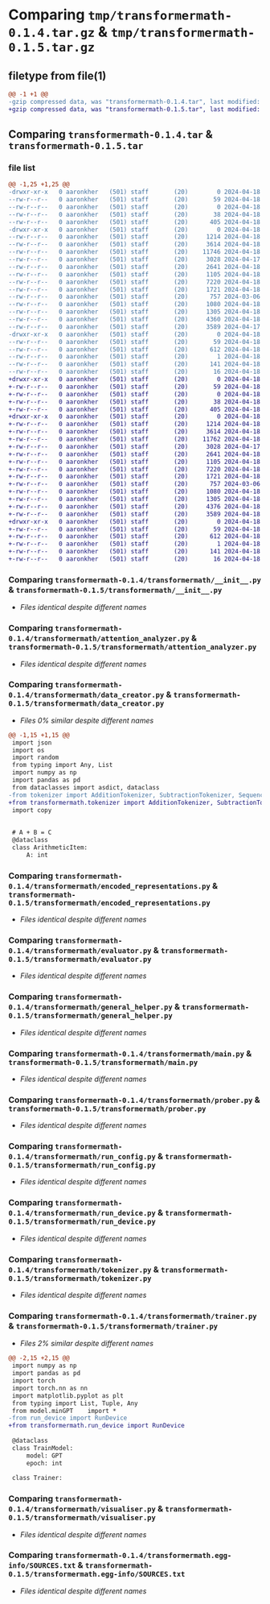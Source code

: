 # Comparing `tmp/transformermath-0.1.4.tar.gz` & `tmp/transformermath-0.1.5.tar.gz`

## filetype from file(1)

```diff
@@ -1 +1 @@
-gzip compressed data, was "transformermath-0.1.4.tar", last modified: Thu Apr 18 12:32:15 2024, max compression
+gzip compressed data, was "transformermath-0.1.5.tar", last modified: Thu Apr 18 12:35:02 2024, max compression
```

## Comparing `transformermath-0.1.4.tar` & `transformermath-0.1.5.tar`

### file list

```diff
@@ -1,25 +1,25 @@
-drwxr-xr-x   0 aaronkher   (501) staff       (20)        0 2024-04-18 12:32:15.719791 transformermath-0.1.4/
--rw-r--r--   0 aaronkher   (501) staff       (20)       59 2024-04-18 12:32:15.719557 transformermath-0.1.4/PKG-INFO
--rw-r--r--   0 aaronkher   (501) staff       (20)        0 2024-04-18 07:27:06.000000 transformermath-0.1.4/README.md
--rw-r--r--   0 aaronkher   (501) staff       (20)       38 2024-04-18 12:32:15.719964 transformermath-0.1.4/setup.cfg
--rw-r--r--   0 aaronkher   (501) staff       (20)      405 2024-04-18 12:32:08.000000 transformermath-0.1.4/setup.py
-drwxr-xr-x   0 aaronkher   (501) staff       (20)        0 2024-04-18 12:32:15.717483 transformermath-0.1.4/transformermath/
--rw-r--r--   0 aaronkher   (501) staff       (20)     1214 2024-04-18 12:22:33.000000 transformermath-0.1.4/transformermath/__init__.py
--rw-r--r--   0 aaronkher   (501) staff       (20)     3614 2024-04-18 04:30:10.000000 transformermath-0.1.4/transformermath/attention_analyzer.py
--rw-r--r--   0 aaronkher   (501) staff       (20)    11746 2024-04-18 12:29:06.000000 transformermath-0.1.4/transformermath/data_creator.py
--rw-r--r--   0 aaronkher   (501) staff       (20)     3028 2024-04-17 05:02:27.000000 transformermath-0.1.4/transformermath/encoded_representations.py
--rw-r--r--   0 aaronkher   (501) staff       (20)     2641 2024-04-18 07:29:13.000000 transformermath-0.1.4/transformermath/evaluator.py
--rw-r--r--   0 aaronkher   (501) staff       (20)     1105 2024-04-18 07:35:28.000000 transformermath-0.1.4/transformermath/general_helper.py
--rw-r--r--   0 aaronkher   (501) staff       (20)     7220 2024-04-18 12:31:59.000000 transformermath-0.1.4/transformermath/main.py
--rw-r--r--   0 aaronkher   (501) staff       (20)     1721 2024-04-18 11:40:36.000000 transformermath-0.1.4/transformermath/prober.py
--rw-r--r--   0 aaronkher   (501) staff       (20)      757 2024-03-06 06:47:30.000000 transformermath-0.1.4/transformermath/run_config.py
--rw-r--r--   0 aaronkher   (501) staff       (20)     1080 2024-04-18 10:52:53.000000 transformermath-0.1.4/transformermath/run_device.py
--rw-r--r--   0 aaronkher   (501) staff       (20)     1305 2024-04-18 04:52:17.000000 transformermath-0.1.4/transformermath/tokenizer.py
--rw-r--r--   0 aaronkher   (501) staff       (20)     4360 2024-04-18 10:44:56.000000 transformermath-0.1.4/transformermath/trainer.py
--rw-r--r--   0 aaronkher   (501) staff       (20)     3589 2024-04-17 05:09:03.000000 transformermath-0.1.4/transformermath/visualiser.py
-drwxr-xr-x   0 aaronkher   (501) staff       (20)        0 2024-04-18 12:32:15.719080 transformermath-0.1.4/transformermath.egg-info/
--rw-r--r--   0 aaronkher   (501) staff       (20)       59 2024-04-18 12:32:15.000000 transformermath-0.1.4/transformermath.egg-info/PKG-INFO
--rw-r--r--   0 aaronkher   (501) staff       (20)      612 2024-04-18 12:32:15.000000 transformermath-0.1.4/transformermath.egg-info/SOURCES.txt
--rw-r--r--   0 aaronkher   (501) staff       (20)        1 2024-04-18 12:32:15.000000 transformermath-0.1.4/transformermath.egg-info/dependency_links.txt
--rw-r--r--   0 aaronkher   (501) staff       (20)      141 2024-04-18 12:32:15.000000 transformermath-0.1.4/transformermath.egg-info/requires.txt
--rw-r--r--   0 aaronkher   (501) staff       (20)       16 2024-04-18 12:32:15.000000 transformermath-0.1.4/transformermath.egg-info/top_level.txt
+drwxr-xr-x   0 aaronkher   (501) staff       (20)        0 2024-04-18 12:35:02.617163 transformermath-0.1.5/
+-rw-r--r--   0 aaronkher   (501) staff       (20)       59 2024-04-18 12:35:02.616951 transformermath-0.1.5/PKG-INFO
+-rw-r--r--   0 aaronkher   (501) staff       (20)        0 2024-04-18 07:27:06.000000 transformermath-0.1.5/README.md
+-rw-r--r--   0 aaronkher   (501) staff       (20)       38 2024-04-18 12:35:02.617365 transformermath-0.1.5/setup.cfg
+-rw-r--r--   0 aaronkher   (501) staff       (20)      405 2024-04-18 12:34:58.000000 transformermath-0.1.5/setup.py
+drwxr-xr-x   0 aaronkher   (501) staff       (20)        0 2024-04-18 12:35:02.614989 transformermath-0.1.5/transformermath/
+-rw-r--r--   0 aaronkher   (501) staff       (20)     1214 2024-04-18 12:22:33.000000 transformermath-0.1.5/transformermath/__init__.py
+-rw-r--r--   0 aaronkher   (501) staff       (20)     3614 2024-04-18 04:30:10.000000 transformermath-0.1.5/transformermath/attention_analyzer.py
+-rw-r--r--   0 aaronkher   (501) staff       (20)    11762 2024-04-18 12:34:23.000000 transformermath-0.1.5/transformermath/data_creator.py
+-rw-r--r--   0 aaronkher   (501) staff       (20)     3028 2024-04-17 05:02:27.000000 transformermath-0.1.5/transformermath/encoded_representations.py
+-rw-r--r--   0 aaronkher   (501) staff       (20)     2641 2024-04-18 07:29:13.000000 transformermath-0.1.5/transformermath/evaluator.py
+-rw-r--r--   0 aaronkher   (501) staff       (20)     1105 2024-04-18 07:35:28.000000 transformermath-0.1.5/transformermath/general_helper.py
+-rw-r--r--   0 aaronkher   (501) staff       (20)     7220 2024-04-18 12:31:59.000000 transformermath-0.1.5/transformermath/main.py
+-rw-r--r--   0 aaronkher   (501) staff       (20)     1721 2024-04-18 11:40:36.000000 transformermath-0.1.5/transformermath/prober.py
+-rw-r--r--   0 aaronkher   (501) staff       (20)      757 2024-03-06 06:47:30.000000 transformermath-0.1.5/transformermath/run_config.py
+-rw-r--r--   0 aaronkher   (501) staff       (20)     1080 2024-04-18 10:52:53.000000 transformermath-0.1.5/transformermath/run_device.py
+-rw-r--r--   0 aaronkher   (501) staff       (20)     1305 2024-04-18 04:52:17.000000 transformermath-0.1.5/transformermath/tokenizer.py
+-rw-r--r--   0 aaronkher   (501) staff       (20)     4376 2024-04-18 12:34:47.000000 transformermath-0.1.5/transformermath/trainer.py
+-rw-r--r--   0 aaronkher   (501) staff       (20)     3589 2024-04-18 12:34:51.000000 transformermath-0.1.5/transformermath/visualiser.py
+drwxr-xr-x   0 aaronkher   (501) staff       (20)        0 2024-04-18 12:35:02.616485 transformermath-0.1.5/transformermath.egg-info/
+-rw-r--r--   0 aaronkher   (501) staff       (20)       59 2024-04-18 12:35:02.000000 transformermath-0.1.5/transformermath.egg-info/PKG-INFO
+-rw-r--r--   0 aaronkher   (501) staff       (20)      612 2024-04-18 12:35:02.000000 transformermath-0.1.5/transformermath.egg-info/SOURCES.txt
+-rw-r--r--   0 aaronkher   (501) staff       (20)        1 2024-04-18 12:35:02.000000 transformermath-0.1.5/transformermath.egg-info/dependency_links.txt
+-rw-r--r--   0 aaronkher   (501) staff       (20)      141 2024-04-18 12:35:02.000000 transformermath-0.1.5/transformermath.egg-info/requires.txt
+-rw-r--r--   0 aaronkher   (501) staff       (20)       16 2024-04-18 12:35:02.000000 transformermath-0.1.5/transformermath.egg-info/top_level.txt
```

### Comparing `transformermath-0.1.4/transformermath/__init__.py` & `transformermath-0.1.5/transformermath/__init__.py`

 * *Files identical despite different names*

### Comparing `transformermath-0.1.4/transformermath/attention_analyzer.py` & `transformermath-0.1.5/transformermath/attention_analyzer.py`

 * *Files identical despite different names*

### Comparing `transformermath-0.1.4/transformermath/data_creator.py` & `transformermath-0.1.5/transformermath/data_creator.py`

 * *Files 0% similar despite different names*

```diff
@@ -1,15 +1,15 @@
 import json
 import os
 import random
 from typing import Any, List
 import numpy as np
 import pandas as pd
 from dataclasses import asdict, dataclass
-from tokenizer import AdditionTokenizer, SubtractionTokenizer, SequencesTokenizer
+from transformermath.tokenizer import AdditionTokenizer, SubtractionTokenizer, SequencesTokenizer
 import copy
 
 
 # A + B = C
 @dataclass
 class ArithmeticItem:
     A: int
```

### Comparing `transformermath-0.1.4/transformermath/encoded_representations.py` & `transformermath-0.1.5/transformermath/encoded_representations.py`

 * *Files identical despite different names*

### Comparing `transformermath-0.1.4/transformermath/evaluator.py` & `transformermath-0.1.5/transformermath/evaluator.py`

 * *Files identical despite different names*

### Comparing `transformermath-0.1.4/transformermath/general_helper.py` & `transformermath-0.1.5/transformermath/general_helper.py`

 * *Files identical despite different names*

### Comparing `transformermath-0.1.4/transformermath/main.py` & `transformermath-0.1.5/transformermath/main.py`

 * *Files identical despite different names*

### Comparing `transformermath-0.1.4/transformermath/prober.py` & `transformermath-0.1.5/transformermath/prober.py`

 * *Files identical despite different names*

### Comparing `transformermath-0.1.4/transformermath/run_config.py` & `transformermath-0.1.5/transformermath/run_config.py`

 * *Files identical despite different names*

### Comparing `transformermath-0.1.4/transformermath/run_device.py` & `transformermath-0.1.5/transformermath/run_device.py`

 * *Files identical despite different names*

### Comparing `transformermath-0.1.4/transformermath/tokenizer.py` & `transformermath-0.1.5/transformermath/tokenizer.py`

 * *Files identical despite different names*

### Comparing `transformermath-0.1.4/transformermath/trainer.py` & `transformermath-0.1.5/transformermath/trainer.py`

 * *Files 2% similar despite different names*

```diff
@@ -2,15 +2,15 @@
 import numpy as np
 import pandas as pd
 import torch
 import torch.nn as nn
 import matplotlib.pyplot as plt
 from typing import List, Tuple, Any
 from model.minGPT    import *
-from run_device import RunDevice
+from transformermath.run_device import RunDevice
 
 @dataclass
 class TrainModel:
     model: GPT
     epoch: int
 
 class Trainer:
```

### Comparing `transformermath-0.1.4/transformermath/visualiser.py` & `transformermath-0.1.5/transformermath/visualiser.py`

 * *Files identical despite different names*

### Comparing `transformermath-0.1.4/transformermath.egg-info/SOURCES.txt` & `transformermath-0.1.5/transformermath.egg-info/SOURCES.txt`

 * *Files identical despite different names*

